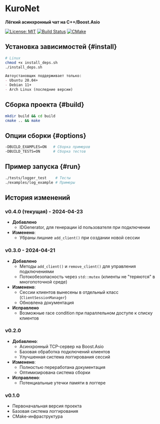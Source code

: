 # KuroNet
**Лёгкий асинхронный чат на C++/Boost.Asio**

[![License: MIT](https://img.shields.io/badge/License-MIT-yellow.svg)](https://opensource.org/licenses/MIT)
[![Build Status](https://img.shields.io/github/actions/workflow/status/Akeksichek/KuroNet/build.yml?label=CI)](https://github.com/Akeksichek/KuroNet)
[![CMake](https://img.shields.io/badge/CMake-3.15+-brightgreen.svg)](https://cmake.org)

## Установка зависимостей {#install}
```bash
# Linux
chmod +x install_deps.sh
./install_deps.sh
```
```markdown
Автоустановщик поддерживает только:
- Ubuntu 20.04+
- Debian 11+
- Arch Linux (последние версии)

```

## Сборка проекта {#build}
```bash
mkdir build && cd build
cmake .. && make
```

## Опции сборки {#options}
```bash
-DBUILD_EXAMPLES=ON   # Сборка примеров
-DBUILD_TESTS=ON      # Сборка тестов
```

## Пример запуска {#run}
```bash
./tests/logger_test    # Тесты
./examples/log_example # Примеры
```

## История изменений

### v0.4.0 (текущая) - 2024-04-23
- **Добавлено**
  - IDGenerator, для генерации id пользователя при подключении
- **Изменено**:
  - Убраны лишние `add_client()` при создании новой сессии

### v0.3.0 - 2024-04-21
- **Добавлено**
  - Методы `add_client()` и `remove_client()` для управления подключениями
  - Потокобезопасность через `std::mutex` (клиенты не "теряются" в многопоточной среде)
- **Изменено**:
  - Сессии клиентов вынесены в отдельный класс (`ClientSessionManager`)
  - Обновлена документация
- **Исправлено**
  - Возможные race condition при параллельном доступе к списку клиентов

### v0.2.0
- **Добавлено**:
  - Асинхронный TCP-сервер на Boost.Asio
  - Базовая обработка подключений клиентов
  - Улучшенная система логгирования сессий
- **Изменено**:
  - Полностью переработана документация
  - Оптимизирована система сборки
- **Исправлено**:
  - Потенциальные утечки памяти в логгере

### v0.1.0
- Первоначальная версия проекта
- Базовая система логгирования
- CMake-инфраструктура